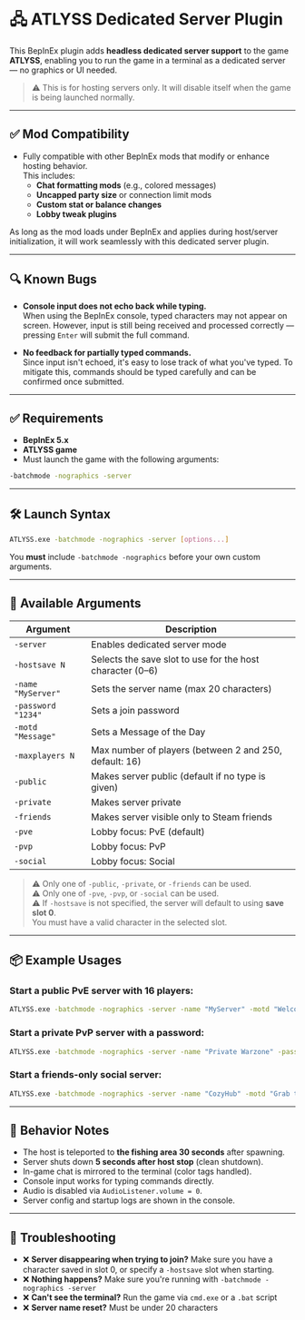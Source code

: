 ﻿# 🖧 ATLYSS Dedicated Server Plugin

This BepInEx plugin adds **headless dedicated server support** to the game **ATLYSS**, enabling you to run the game in a terminal as a dedicated server — no graphics or UI needed.

> ⚠️ This is for hosting servers only. It will disable itself when the game is being launched normally.

---

## ✅ Mod Compatibility

- Fully compatible with other BepInEx mods that modify or enhance hosting behavior.  
  This includes:
  - **Chat formatting mods** (e.g., colored messages)
  - **Uncapped party size** or connection limit mods
  - **Custom stat or balance changes**
  - **Lobby tweak plugins**

As long as the mod loads under BepInEx and applies during host/server initialization, it will work seamlessly with this dedicated server plugin.

---

## 🔍 Known Bugs

- **Console input does not echo back while typing.**  
  When using the BepInEx console, typed characters may not appear on screen. However, input is still being received and processed correctly — pressing `Enter` will submit the full command.

- **No feedback for partially typed commands.**  
  Since input isn't echoed, it's easy to lose track of what you've typed. To mitigate this, commands should be typed carefully and can be confirmed once submitted.


---

## ✅ Requirements

- **BepInEx 5.x**
- **ATLYSS game**
- Must launch the game with the following arguments:

```sh
-batchmode -nographics -server
```

---

## 🛠️ Launch Syntax

```sh
ATLYSS.exe -batchmode -nographics -server [options...]
```

You **must** include `-batchmode -nographics` before your own custom arguments.

---

## 🔧 Available Arguments

| Argument             | Description                                                                 |
|----------------------|-----------------------------------------------------------------------------|
| `-server`            | Enables dedicated server mode                                               |
| `-hostsave N`        | Selects the save slot to use for the host character (0–6)                   |
| `-name "MyServer"`   | Sets the server name (max 20 characters)                                    |
| `-password "1234"`   | Sets a join password                                                        |
| `-motd "Message"`    | Sets a Message of the Day                                                   |
| `-maxplayers N`      | Max number of players (between 2 and 250, default: 16)                      |
| `-public`            | Makes server public (default if no type is given)                           |
| `-private`           | Makes server private                                                        |
| `-friends`           | Makes server visible only to Steam friends                                  |
| `-pve`               | Lobby focus: PvE (default)                                                  |
| `-pvp`               | Lobby focus: PvP                                                            |
| `-social`            | Lobby focus: Social                                                         |


> ⚠️ Only one of `-public`, `-private`, or `-friends` can be used.  
> ⚠️ Only one of `-pve`, `-pvp`, or `-social` can be used.  
> ⚠️ If `-hostsave` is not specified, the server will default to using **save slot 0**.  
> You must have a valid character in the selected slot.

---

## 📦 Example Usages

### Start a public PvE server with 16 players:

```sh
ATLYSS.exe -batchmode -nographics -server -name "MyServer" -motd "Welcome!" -maxplayers 16 -public -pve
```

### Start a private PvP server with a password:

```sh
ATLYSS.exe -batchmode -nographics -server -name "Private Warzone" -password "hunter2" -maxplayers 10 -private -pvp
```

### Start a friends-only social server:

```sh
ATLYSS.exe -batchmode -nographics -server -name "CozyHub" -motd "Grab tea and chill." -friends -social
```

---

## 🧠 Behavior Notes

- The host is teleported to **the fishing area 30 seconds** after spawning.
- Server shuts down **5 seconds after host stop** (clean shutdown).
- In-game chat is mirrored to the terminal (color tags handled).
- Console input works for typing commands directly.
- Audio is disabled via `AudioListener.volume = 0`.
- Server config and startup logs are shown in the console.

---

## 🧪 Troubleshooting

- ❌ **Server disappearing when trying to join?** Make sure you have a character saved in slot 0, or specify a `-hostsave` slot when starting.
- ❌ **Nothing happens?** Make sure you're running with `-batchmode -nographics -server`
- ❌ **Can't see the terminal?** Run the game via `cmd.exe` or a `.bat` script
- ❌ **Server name reset?** Must be under 20 characters
